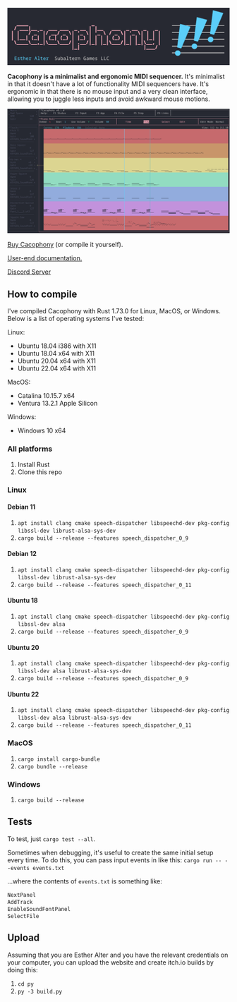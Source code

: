 ![Cacophony!](doc/images/banner.png)

**Cacophony is a minimalist and ergonomic MIDI sequencer.** It's minimalist in that it doesn't have a lot of functionality MIDI sequencers have. It's ergonomic in that there is no mouse input and a very clean interface, allowing you to juggle less inputs and avoid awkward mouse motions.

![Screenshot of Cacophony](doc/images/screenshot.jpg)

[Buy Cacophony](https://subalterngames.itch.io/cacophony) (or compile it yourself).

[User-end documentation.](https://subalterngames.com/cacophony)

[Discord Server](https://discord.gg/fUapDXgTYj)

## How to compile

I've compiled Cacophony with Rust 1.73.0 for Linux, MacOS, or Windows. Below is a list of operating systems I've tested:

Linux:

- Ubuntu 18.04 i386 with X11
- Ubuntu 18.04 x64 with X11
- Ubuntu 20.04 x64 with X11
- Ubuntu 22.04 x64 with X11

MacOS:

- Catalina 10.15.7 x64
- Ventura 13.2.1 Apple Silicon

Windows:

- Windows 10 x64

### All platforms

1. Install Rust
2. Clone this repo

### Linux

#### Debian 11

1. `apt install clang cmake speech-dispatcher libspeechd-dev pkg-config libssl-dev librust-alsa-sys-dev`
2. `cargo build --release --features speech_dispatcher_0_9`

#### Debian 12

1. `apt install clang cmake speech-dispatcher libspeechd-dev pkg-config libssl-dev librust-alsa-sys-dev`
2. `cargo build --release --features speech_dispatcher_0_11`

#### Ubuntu 18

1. `apt install clang cmake speech-dispatcher libspeechd-dev pkg-config libssl-dev alsa`
2. `cargo build --release --features speech_dispatcher_0_9`

#### Ubuntu 20

1. `apt install clang cmake speech-dispatcher libspeechd-dev pkg-config libssl-dev alsa librust-alsa-sys-dev`
2. `cargo build --release --features speech_dispatcher_0_9`

#### Ubuntu 22

1. `apt install clang cmake speech-dispatcher libspeechd-dev pkg-config libssl-dev alsa librust-alsa-sys-dev`
2. `cargo build --release --features speech_dispatcher_0_11`

### MacOS

1. `cargo install cargo-bundle`
2. `cargo bundle --release`

### Windows

1. `cargo build --release`

## Tests

To test, just `cargo test --all`.

Sometimes when debugging, it's useful to create the same initial setup every time. To do this, you can pass input events in like this: `cargo run -- --events events.txt`

...where the contents of `events.txt` is something like:

```
NextPanel
AddTrack
EnableSoundFontPanel
SelectFile
```

## Upload

Assuming that you are Esther Alter and you have the relevant credentials on your computer, you can upload the website and create itch.io builds by doing this:

1. `cd py`
2. `py -3 build.py`
